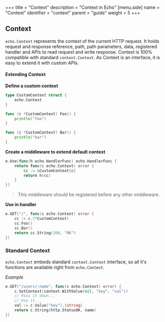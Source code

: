 +++
title = "Context"
description = "Context in Echo"
[menu.side]
  name = "Context"
  identifier = "context"
  parent = "guide"
  weight = 5
+++

## Context

`echo.Context` represents the context of the current HTTP request. It holds request and
response reference, path, path parameters, data, registered handler and APIs to read
request and write response. Context is 100% compatible with standard `context.Context`.
As Context is an interface, it is easy to extend it with custom APIs.

#### Extending Context

**Define a custom context**

```go
type CustomContext struct {
	echo.Context
}

func (c *CustomContext) Foo() {
	println("foo")
}

func (c *CustomContext) Bar() {
	println("bar")
}
```

**Create a middleware to extend default context**

```go
e.Use(func(h echo.HandlerFunc) echo.HandlerFunc {
	return func(c echo.Context) error {
		cc := &CustomContext{c}
		return h(cc)
	}
})
```

> This middleware should be registered before any other middleware.

**Use in handler**

```go
e.GET("/", func(c echo.Context) error {
	cc := c.(*CustomContext)
	cc.Foo()
	cc.Bar()
	return cc.String(200, "OK")
})
```

### Standard Context

`echo.Context` embeds standard `context.Context` interface, so all it's functions
are available right from `echo.Context`.

*Example*

```go
e.GET("/users/:name", func(c echo.Context) error) {
    c.SetContext(context.WithValue(nil, "key", "val"))
    // Pass it down...
    // Use it...
    val := c.Value("key").(string)
    return c.String(http.StatusOK, name)
})
```
